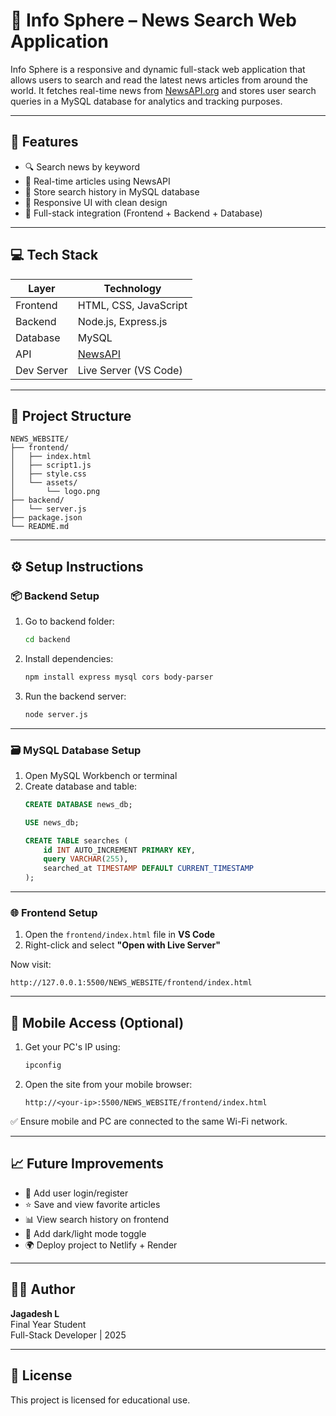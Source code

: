 
# 📰 Info Sphere – News Search Web Application

Info Sphere is a responsive and dynamic full-stack web application that allows users to search and read the latest news articles from around the world. It fetches real-time news from [NewsAPI.org](https://newsapi.org) and stores user search queries in a MySQL database for analytics and tracking purposes.

---

## 🚀 Features

- 🔍 Search news by keyword
- 🧠 Real-time articles using NewsAPI
- 💾 Store search history in MySQL database
- 🎨 Responsive UI with clean design
- 🔌 Full-stack integration (Frontend + Backend + Database)

---

## 💻 Tech Stack

| Layer       | Technology             |
|-------------|------------------------|
| Frontend    | HTML, CSS, JavaScript  |
| Backend     | Node.js, Express.js    |
| Database    | MySQL                  |
| API         | [NewsAPI](https://newsapi.org) |
| Dev Server  | Live Server (VS Code)  |

---

## 📁 Project Structure

```
NEWS_WEBSITE/
├── frontend/
│   ├── index.html
│   ├── script1.js
│   ├── style.css
│   └── assets/
│       └── logo.png
├── backend/
│   └── server.js
├── package.json
└── README.md
```

---

## ⚙️ Setup Instructions

### 📦 Backend Setup

1. Go to backend folder:
   ```bash
   cd backend
   ```

2. Install dependencies:
   ```bash
   npm install express mysql cors body-parser
   ```

3. Run the backend server:
   ```bash
   node server.js
   ```

---

### 🗃️ MySQL Database Setup

1. Open MySQL Workbench or terminal
2. Create database and table:
   ```sql
   CREATE DATABASE news_db;

   USE news_db;

   CREATE TABLE searches (
       id INT AUTO_INCREMENT PRIMARY KEY,
       query VARCHAR(255),
       searched_at TIMESTAMP DEFAULT CURRENT_TIMESTAMP
   );
   ```

---

### 🌐 Frontend Setup

1. Open the `frontend/index.html` file in **VS Code**
2. Right-click and select **"Open with Live Server"**

Now visit:
```
http://127.0.0.1:5500/NEWS_WEBSITE/frontend/index.html
```

---

## 📱 Mobile Access (Optional)

1. Get your PC's IP using:
   ```bash
   ipconfig
   ```

2. Open the site from your mobile browser:
   ```
   http://<your-ip>:5500/NEWS_WEBSITE/frontend/index.html
   ```

✅ Ensure mobile and PC are connected to the same Wi-Fi network.

---

## 📈 Future Improvements

- 🔐 Add user login/register
- ⭐ Save and view favorite articles
- 📊 View search history on frontend
- 🌙 Add dark/light mode toggle
- 🌍 Deploy project to Netlify + Render

---

## 🙋‍♂️ Author

**Jagadesh L**  
Final Year Student  
Full-Stack Developer | 2025

---

## 📄 License

This project is licensed for educational use.
